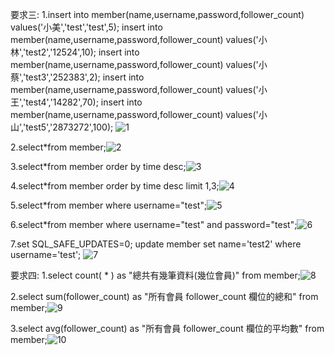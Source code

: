 要求三:
1.insert into member(name,username,password,follower_count) values('小美','test','test',5);
insert into member(name,username,password,follower_count) values('小林','test2','12524',10);
insert into member(name,username,password,follower_count) values('小蔡','test3','252383',2);
insert into member(name,username,password,follower_count) values('小王','test4','14282',70);
insert into member(name,username,password,follower_count) values('小山','test5','2873272',100);
![1](https://user-images.githubusercontent.com/106290448/197399620-33e3fd2e-1b8a-410c-a3e0-c4186a2598d6.png)

2.select*from member;![2](https://user-images.githubusercontent.com/106290448/197399641-54f75ae2-9a8e-482b-a1b1-50c429a57bf8.png)

3.select*from member order by time desc;![3](https://user-images.githubusercontent.com/106290448/197399691-5fdb6fe3-d3af-4f4a-804b-4d8715b2a462.png)

4.select*from member order by time desc limit 1,3;![4](https://user-images.githubusercontent.com/106290448/197399697-ba157949-0821-4e0b-9f13-03a9a135e758.png)

5.select*from member where username="test";![5](https://user-images.githubusercontent.com/106290448/197399705-300840f2-c73f-4ace-8f16-292756615058.png)

6.select*from member where username="test" and password="test";![6](https://user-images.githubusercontent.com/106290448/197399716-cf7667e8-daca-42cf-9de1-aaaf8fb66816.png)

7.set SQL_SAFE_UPDATES=0;
update member set name='test2' where username='test';
![7](https://user-images.githubusercontent.com/106290448/197399729-f6c9700f-de7f-4e00-9655-e43c29306dbb.png)

要求四:
1.select count( * ) as "總共有幾筆資料(幾位會員)" from member;![8](https://user-images.githubusercontent.com/106290448/197399738-1b501a7d-9cef-493f-abf1-dbe13ca29da5.png)

2.select sum(follower_count) as "所有會員 follower_count 欄位的總和" from member;![9](https://user-images.githubusercontent.com/106290448/197399742-ce705e83-d71b-4a02-9305-28141dd7ca87.png)

3.select avg(follower_count) as "所有會員 follower_count 欄位的平均數" from member;![10](https://user-images.githubusercontent.com/106290448/197399747-2c2c025f-5ef3-42fa-82ad-3b1137b69e04.png)
